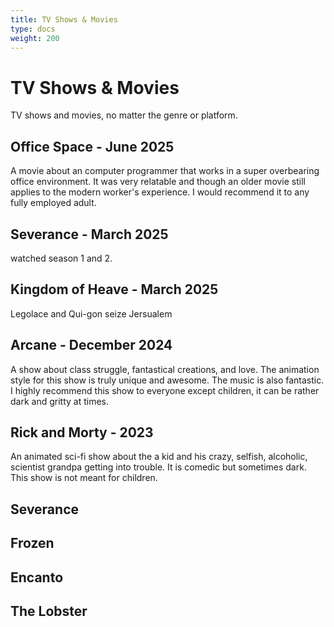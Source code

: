```yaml
---
title: TV Shows & Movies
type: docs
weight: 200
---
```

# TV Shows & Movies
TV shows and movies, no matter the genre or platform.

## Office Space - June 2025
A movie about an computer programmer that works in a super overbearing office environment. It was very relatable and though an older movie still applies to the modern worker's experience.  I would recommend it to any fully employed adult.

## Severance - March 2025
watched season 1 and 2.

## Kingdom of Heave - March 2025
Legolace and Qui-gon seize Jersualem

## Arcane - December 2024
A show about class struggle, fantastical creations, and love. The animation style for this show is truly unique and awesome. The music is also fantastic. I highly recommend this show to everyone except children, it can be rather dark and gritty at times.

## Rick and Morty - 2023
An animated sci-fi show about the a kid and his crazy, selfish, alcoholic, scientist grandpa getting into trouble. It is comedic but sometimes dark. This show is not meant for children.

## Severance

## Frozen

## Encanto

## The Lobster

